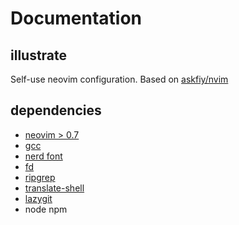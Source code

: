 # Documentation

## illustrate

Self-use neovim configuration. Based on [askfiy/nvim](https://github.com/askfiy/nvim)

## dependencies

- [neovim > 0.7](https://github.com/neovim/neovim)
- [gcc](https://gcc.gnu.org/)
- [nerd font](https://link.zhihu.com/?target=https%3A//www.nerdfonts.com/)
- [fd](https://link.zhihu.com/?target=https%3A//github.com/sharkdp/fd)
- [ripgrep](https://github.com/BurntSushi/ripgrep)
- [translate-shell](https://github.com/soimort/translate-shell)
- [lazygit](https://github.com/jesseduffield/lazygit)
- node npm
